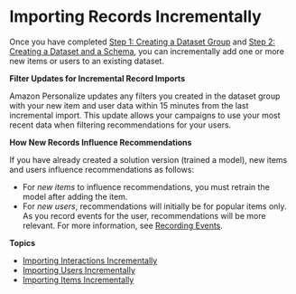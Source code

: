 # Importing Records Incrementally<a name="incremental-data-updates"></a>

 Once you have completed [Step 1: Creating a Dataset Group](data-prep-ds-group.md) and [Step 2: Creating a Dataset and a Schema](data-prep-creating-datasets.md), you can incrementally add one or more new items or users to an existing dataset\. 

**Filter Updates for Incremental Record Imports**

Amazon Personalize updates any filters you created in the dataset group with your new item and user data within 15 minutes from the last incremental import\. This update allows your campaigns to use your most recent data when filtering recommendations for your users\. 

**How New Records Influence Recommendations**

If you have already created a solution version \(trained a model\), new items and users influence recommendations as follows:
+ For *new items* to influence recommendations, you must retrain the model after adding the item\.
+  For *new users*, recommendations will initially be for popular items only\. As you record events for the user, recommendations will be more relevant\. For more information, see [Recording Events](recording-events.md)\. 

**Topics**
+ [Importing Interactions Incrementally](importing-interactions.md)
+ [Importing Users Incrementally](importing-users.md)
+ [Importing Items Incrementally](importing-items.md)
